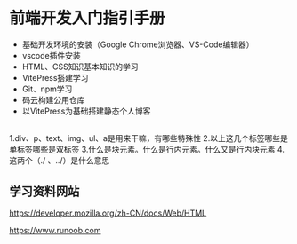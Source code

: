 # 前端开发入门指引手册

* 基础开发环境的安装（Google Chrome浏览器、VS-Code编辑器）
* vscode插件安装
* HTML、CSS知识基本知识的学习
* VitePress搭建学习
* Git、npm学习
* 码云构建公用仓库
* 以VitePress为基础搭建静态个人博客


##
1.div、p、text、img、ul、a是用来干嘛，有哪些特殊性
2.以上这几个标签哪些是单标签哪些是双标签
3.什么是块元素。什么是行内元素。什么又是行内块元素
4.这两个（./ 、../）是什么意思

## 学习资料网站

https://developer.mozilla.org/zh-CN/docs/Web/HTML

https://www.runoob.com